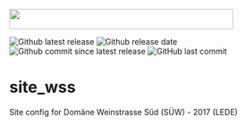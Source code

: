 <a href="url"><img src="https://freifunk-suedwest.de/wp-content/themes/ffsw/images/logo_ws.png" height="36" width="400" ></a>

![Github latest release](https://img.shields.io/github/release/ffsw/site_wss.svg?style=plastic)  ![Github release date](https://img.shields.io/github/release-date/ffsw/site_wss.svg?style=plastic)   ![Github commit since latest release](https://img.shields.io/github/commits-since/ffsw/site_wss/latest.svg?style=plastic)  ![GitHub last commit](https://img.shields.io/github/last-commit/ffsw/site_wss.svg?style=plastic)



# site_wss

Site config for Domäne Weinstrasse Süd (SÜW)  - 2017 (LEDE)

